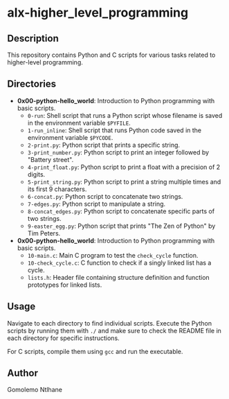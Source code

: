 # alx-higher_level_programming

## Description

This repository contains Python and C scripts for various tasks related to higher-level programming.

## Directories

- **0x00-python-hello_world**: Introduction to Python programming with basic scripts.
  - `0-run`: Shell script that runs a Python script whose filename is saved in the environment variable `$PYFILE`.
  - `1-run_inline`: Shell script that runs Python code saved in the environment variable `$PYCODE`.
  - `2-print.py`: Python script that prints a specific string.
  - `3-print_number.py`: Python script to print an integer followed by "Battery street".
  - `4-print_float.py`: Python script to print a float with a precision of 2 digits.
  - `5-print_string.py`: Python script to print a string multiple times and its first 9 characters.
  - `6-concat.py`: Python script to concatenate two strings.
  - `7-edges.py`: Python script to manipulate a string.
  - `8-concat_edges.py`: Python script to concatenate specific parts of two strings.
  - `9-easter_egg.py`: Python script that prints "The Zen of Python" by Tim Peters.
- **0x00-python-hello_world**: Introduction to Python programming with basic scripts.
  - `10-main.c`: Main C program to test the `check_cycle` function.
  - `10-check_cycle.c`: C function to check if a singly linked list has a cycle.
  - `lists.h`: Header file containing structure definition and function prototypes for linked lists.

## Usage

Navigate to each directory to find individual scripts. Execute the Python scripts by running them with `./` and make sure to check the README file in each directory for specific instructions.

For C scripts, compile them using `gcc` and run the executable.

## Author

Gomolemo Ntlhane

